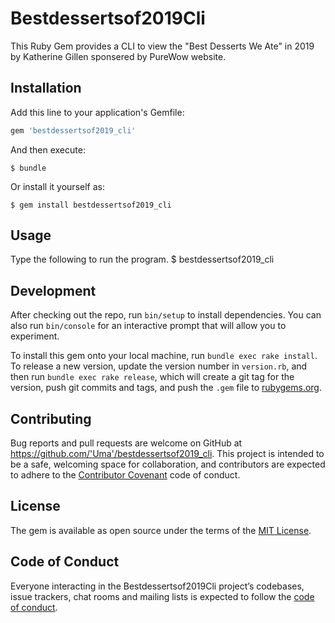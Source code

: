 # Bestdessertsof2019Cli

This Ruby Gem provides a CLI to view the "Best Desserts We Ate" in 2019 by Katherine Gillen sponsered by PureWow website.

## Installation

Add this line to your application's Gemfile:

```ruby
gem 'bestdessertsof2019_cli'
```

And then execute:

    $ bundle

Or install it yourself as:

    $ gem install bestdessertsof2019_cli

## Usage

Type the following to run the program.
$ bestdessertsof2019_cli

## Development

After checking out the repo, run `bin/setup` to install dependencies. You can also run `bin/console` for an interactive prompt that will allow you to experiment.

To install this gem onto your local machine, run `bundle exec rake install`. To release a new version, update the version number in `version.rb`, and then run `bundle exec rake release`, which will create a git tag for the version, push git commits and tags, and push the `.gem` file to [rubygems.org](https://rubygems.org).

## Contributing

Bug reports and pull requests are welcome on GitHub at https://github.com/'Uma'/bestdessertsof2019_cli. This project is intended to be a safe, welcoming space for collaboration, and contributors are expected to adhere to the [Contributor Covenant](http://contributor-covenant.org) code of conduct.

## License

The gem is available as open source under the terms of the [MIT License](https://opensource.org/licenses/MIT).

## Code of Conduct

Everyone interacting in the Bestdessertsof2019Cli project’s codebases, issue trackers, chat rooms and mailing lists is expected to follow the [code of conduct](https://github.com/'Uma'/bestdessertsof2019_cli/blob/master/CODE_OF_CONDUCT.md).
